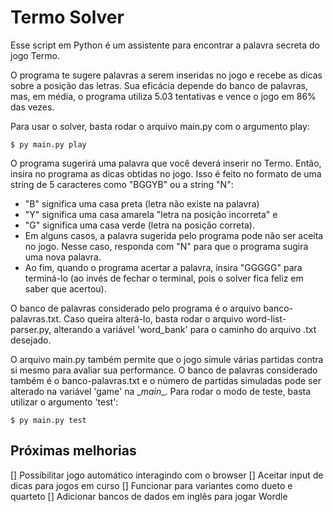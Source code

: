 # Termo Solver

Esse script em Python é um assistente para encontrar a palavra secreta do jogo Termo.

O programa te sugere palavras a serem inseridas no jogo e recebe as dicas sobre a posição das letras. Sua eficácia depende do banco de palavras, mas, em média, o programa utiliza 5.03 tentativas e vence o jogo em 86% das vezes.

Para usar o solver, basta rodar o arquivo main.py com o argumento play:

```
$ py main.py play
```

O programa sugerirá uma palavra que você deverá inserir no Termo. Então, insira no programa as dicas obtidas no jogo. Isso é feito no formato de uma string de 5 caracteres como "BGGYB" ou a string "N":

* "B" significa uma casa preta (letra não existe na palavra)
* "Y" significa uma casa amarela "letra na posição incorreta" e
* "G" significa uma casa verde (letra na posição correta).
* Em alguns casos, a palavra sugerida pelo programa pode não ser aceita no jogo. Nesse caso, responda com "N" para que o programa sugira uma nova palavra.
* Ao fim, quando o programa acertar a palavra, insira "GGGGG" para terminá-lo (ao invés de fechar o terminal, pois o solver fica feliz em saber que acertou).

O banco de palavras considerado pelo programa é o arquivo banco-palavras.txt. Caso queira alterá-lo, basta rodar o arquivo word-list-parser.py, alterando a variável 'word_bank' para o caminho do arquivo .txt desejado.

O arquivo main.py também permite que o jogo simule várias partidas contra si mesmo para avaliar sua performance. O banco de palavras considerado também é o banco-palavras.txt e o número de partidas simuladas pode ser alterado na variável 'game' na \__main__. Para rodar o modo de teste, basta utilizar o argumento 'test':

```
$ py main.py test
```

## Próximas melhorias

[] Possibilitar jogo automático interagindo com o browser
[] Aceitar input de dicas para jogos em curso
[] Funcionar para variantes como dueto e quarteto
[] Adicionar bancos de dados em inglês para jogar Wordle